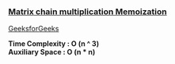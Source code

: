 ### [Matrix chain multiplication Memoization](https://www.youtube.com/watch?v=9uUVFNOT3_Y&list=PL_z_8CaSLPWekqhdCPmFohncHwz8TY2Go&index=35)   
[GeeksforGeeks](https://www.geeksforgeeks.org/matrix-chain-multiplication-dp-8/)    

**Time Complexity : O (n ^ 3)    
  Auxiliary Space : O (n * n)**
